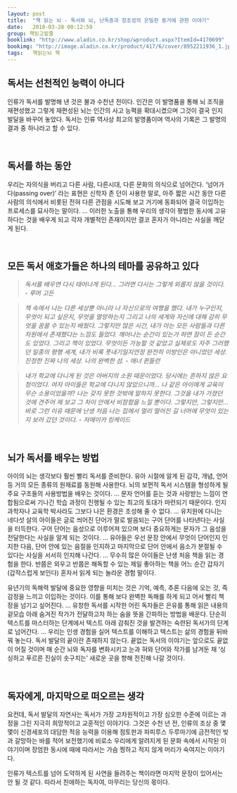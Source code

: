 ```yaml
---
layout: post
title:  "책 읽는 뇌 - 독서와 뇌, 난독증과 창조성의 은밀한 동거에 관한 이야기"
date:   2018-03-28 00:12:59
group: 책읽고밑줄
booklink: "http://www.aladin.co.kr/shop/wproduct.aspx?ItemId=4170699"
bookimg: "http://image.aladin.co.kr/product/417/6/cover/8952211936_1.jpg"
tags:	책읽는뇌 책
---
```


## 독서는 선천적인 능력이 아니다 
인류가 독서를 발명해 낸 것은 불과 수천년 전이다. 인간은 이 발명품을 통해 뇌 조직을 재편성했고 그렇게 재편성된 뇌는 인간의 사고 능펵을 확대시켰으며 그것이 결국 인지 발달을 바꾸어 놓았다. 독서는 인류 역사상 최고의 발명품이며 역사의 기록은 그 발명의 결과 중 하나라고 할 수 있다. 

<br/>

## 독서를 하는 동안 
우리는 자의식을 버리고 다른 사람, 다른시대, 다른 문화의 의식으로 넘어간다. ‘넘어가다(passing over)’ 라는 표현은 신학자 존 던이 사용한 말로, 아주 짧은 시간 동안 다른 사람의 의식에서 비롯된 전혀 다른 관점을 시도해 보고 거기에 동화되어 결국 이입하는 프로세스를 묘사하는 말이다. ... 이러한 노출을 통해 우리의 생각이 평범한 동시에 고유하다는 것을 배우게 되고 각자 개별적인 존재이지만 결코 혼자가 아니라는 사실을 깨닫게 된다. 

<br/>

## 모든 독서 애호가들은 하나의 테마를 공유하고 있다
> _독서를 배우면 다시 태어나게 된다... 그러면 다시는 그렇게 외롭지 않을 것이다. - 루머 고든_

> _책 속에서 나는 다른 세상뿐 아니라 나 자신으로의 여행을 했다. 내가 누구인지, 무엇이 되고 싶은지, 무엇을 열망하는지 그리고 나의 세계와 자신에 대해 감히 무엇을 꿈꿀 수 있는지 배웠다. 그렇지만 많은 시간, 내가 아는 모든 사람들과 다른 차원에서 존재했다는 느낌도 들었다. 깨어나는 순간이 있는가 하면 잠이 든 순간도 있었다. 그리고 책이 있었다. 무엇이든 가능할 것 같았고 실제로도 자주 그러했던 일종의 평행 세계, 내가 비록 풋내기일지언정 완전히 이방인은 아니었던 세상. 진정한 진짜 나의 세상. 나의 완벽한 섬. - 애너 퀸들런_

> _내가 학교에 다니게 된 것은 아버지의 소원 때문이었다. 당시에는 흔하지 않은 요청이었다. 여자 아이들은 학교에 다니지 않았으니까... 나 같은 아이에게 교육이 무슨 소용이었을까? 나는 갖지 못한 것밖에 말하지 못한다. 그것을 내가 가졌던 것에 견주어 재 보고 그 차이 안에서 비참함을 느낄 뿐이다. 그렇지만, 그렇지만... 바로 그런 이유 때문에 난생 처음 나는 집에서 멀리 떨어진 길 너머에 무엇이 있는지 보러 갔던 것이다. - 저메이카 킹케이드_

<br/>

## 뇌가 독서를 배우는 방법
아이의 뇌는 생각보다 훨씬 빨리 독서를 준비한다. 유아 시절에 알게 된 감각, 개념, 언어 등 거의 모든 종류의 원재료를 동원해 사용한다. 뇌의 보편적 독서 시스템을 형성하게 될 주요 구조들의 사용방법을 배우는 것이다. ... 문자 언어를 듣는 것과 사랑받는 느낌이 연합됨으로써 기나긴 학습 과정이 진행될 수 있는 최고의 토대가 마련되기 때문이다. 인지과학자나 교육학 박사라도 그보다 나은 환경은 조성해 줄 수 없다. ... 유치원에 다니는 네다섯 살의 아이들은 글로 씌어진 단어가 말로 발음되는 구어 단어를 나타낸다는 사실을 터득한다. 구어 단어는 음성으로 이루어져 있으며 보다 중요하게는 문자가 그 음성을 전달한다는 사실을 알게 되는 것이다. ... 유아들은 우선 문장 안에서 무엇이 단어인지 인지한 다음, 단어 안에 있는 음절을 인지하고 마지막으로 단어 안에서 음소가 분절될 수 있다는 사실을 서서히 인지해 나간다. ... 무수히 많은 아이들은 난생 처음 책을 읽는 경험을 한다. 반쯤은 외우고 반쯤은 해독할 수 있는 제일 좋아하는 책을 어느 순간 갑자기(갑작스럽게 보인다) 혼자서 읽게 되는 놀라운 경험 말이다. 

유년기의 독해력 발달에 중요한 영향을 미치는 것은 기억, 예측, 추론 다음에 오는 것, 즉 감정을 느끼고 이입하는 것이다. 이를 통해 보다 완벽한 독해를 하게 되고 어서 빨리 책장을 넘기고 싶어진다. ... 유창한 독서를 시작한 어린 독자들은 은유를 통해 읽은 내용의 겉모습 아래 숨겨진 작가가 전달하고자 하는 숨을 뜻을 간파하는 방법을 배운다. 단순히 텍스트를 마스터하는 단계에서 텍스트 아래 감춰진 것을 발견하는 숙련된 독서가의 단계로 넘어간다. ... 우리는 인생 경험을 실어 텍스트를 이해하고 텍스트는 삶의 경험을 뒤바꿔 놓는다. 독서 발달의 끝이란 존재하지 않는다. 끝없는 독서의 이야기는 앞으로도 끝없이 어질 것이며 매 순간 뇌와 독자를 변화시키고 눈과 혀와 단어와 작가를 남겨둔 채 ‘싱싱하고 푸르른 진실이 솟구치는’ 새로운 곳을 향해 전진해 나갈 것이다. 

<br/>

## 독자에게, 마지막으로 떠오르는 생각 
요컨데, 독서 발달의 자연사는 독서가 가장 고차원적이고 가장 심오한 수준에 이르는 과정을 그린 지극히 희망적이고 교훈적인 이야기다. 그것은 수천 년 전, 인류의 조상 중 몇몇이 신경세포의 대담한 적응 능력을 이용해 점토판과 파피루스 두루마기에 금전적인 빚과 갈망하는 바를 적어 보전했기에 비로소 우리에게 알려지게 된 문화 속에서 시작된 이야기이며 장엄한 동시에 때에 따라서는 가슴 찡하고 적지 않게 머리가 숙여지는 이야기다. 

인류가 텍스트를 넘어 도약하게 된 사연을 들려주는 책이라면 마지막 문장이 있어서는 안 될 것 같다. 따라서 친애하는 독자여, 마무리는 당신의 몫이다.

<br/>
